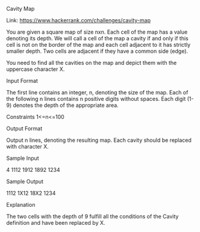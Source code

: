 Cavity Map

Link: https://www.hackerrank.com/challenges/cavity-map

You are given a square map of size nxn. Each cell of the map has a value denoting its depth. 
We will call a cell of the map a cavity if and only if this cell is not on the border of the map 
and each cell adjacent to it has strictly smaller depth. Two cells are adjacent if they have a common side (edge).

You need to find all the cavities on the map and depict them with the uppercase character X.

Input Format

The first line contains an integer, n, denoting the size of the map. Each of the following n lines 
contains n positive digits without spaces. Each digit (1-9) denotes the depth of the appropriate area.


Constraints 
1<=n<=100

Output Format

Output n lines, denoting the resulting map. Each cavity should be replaced with character X.


Sample Input

4
1112
1912
1892
1234

Sample Output

1112
1X12
18X2
1234


Explanation

The two cells with the depth of 9 fulfill all the conditions of the Cavity definition and have been replaced by X.
